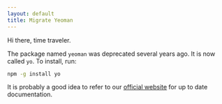 ```yaml
---
layout: default
title: Migrate Yeoman
---
```


Hi there, time traveler.

The package named `yeoman` was deprecated several years ago. It is now called `yo`. To install, run:

```sh
npm -g install yo
```

It is probably a good idea to refer to our [official website](http://yeoman.io) for up to date documentation.
